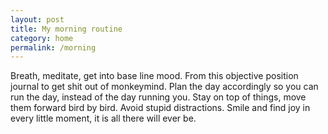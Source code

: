 ```yaml
---
layout: post
title: My morning routine
category: home
permalink: /morning
---
```


Breath, meditate, get into base line mood.
From this objective position journal to get shit out of monkeymind.
Plan the day accordingly so you can run the day,
instead of the day running you.
Stay on top of things, move them forward bird by bird.
Avoid stupid distractions.
Smile and find joy in every little moment, it is all there will ever be.